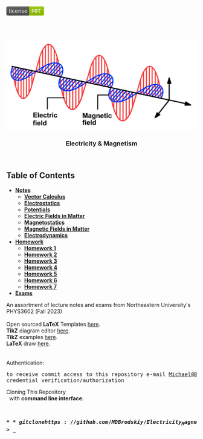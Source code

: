 <!-- PROJECT LOGO -->
<br />
<p align="left">
  <a href="https://github.com/MDBrodskiy/Electricity_Magnetism/tree/master/LICENSE">
    <img src="images/LicenseImage.svg" alt="license" width="100" height="24"></a>
</p>
<br/>
<br/>

<!-- BACKGROUND & TITLE -->
<p align="center">
  <a href="https://github.com/MDBrodskiy/Electricity_Magnetism">
    <img src="images/background.png" alt="background">
  </a>
  <h3 align="center">Electricity & Magnetism</h3>
<br />
</p>

<!-- TABLE OF CONTENTS -->
## Table of Contents

* [**Notes**](https://github.com/MDBrodskiy/Electricity_Magnetism/tree/master/Notes/)
  * [**Vector Calculus**](https://github.com/MDBrodskiy/Electricity_Magnetism/tree/master/Notes/Section1.pdf)
  * [**Electrostatics**](https://github.com/MDBrodskiy/Electricity_Magnetism/tree/master/Notes/Section2.pdf)
  * [**Potentials**](https://github.com/MDBrodskiy/Electricity_Magnetism/tree/master/Notes/Section3.pdf)
  * [**Electric Fields in Matter**](https://github.com/MDBrodskiy/Electricity_Magnetism/tree/master/Notes/Section4.pdf)
  * [**Magnetostatics**](https://github.com/MDBrodskiy/Electricity_Magnetism/tree/master/Notes/Section5.pdf)
  * [**Magnetic Fields in Matter**](https://github.com/MDBrodskiy/Electricity_Magnetism/tree/master/Notes/Section6.pdf)
  * [**Electrodynamics**](https://github.com/MDBrodskiy/Electricity_Magnetism/tree/master/Notes/Section7.pdf)
* [**Homework**](https://github.com/MDBrodskiy/Electricity_Magnetism/tree/master/Homework/)
  * [**Homework 1**](https://github.com/MDBrodskiy/Electricity_Magnetism/tree/master/Homework/Homework1.pdf)
  * [**Homework 2**](https://github.com/MDBrodskiy/Electricity_Magnetism/tree/master/Homework/Homework2.pdf)
  * [**Homework 3**](https://github.com/MDBrodskiy/Electricity_Magnetism/tree/master/Homework/Homework3.pdf)
  * [**Homework 4**](https://github.com/MDBrodskiy/Electricity_Magnetism/tree/master/Homework/Homework4.pdf)
  * [**Homework 5**](https://github.com/MDBrodskiy/Electricity_Magnetism/tree/master/Homework/Homework5.pdf)
  * [**Homework 6**](https://github.com/MDBrodskiy/Electricity_Magnetism/tree/master/Homework/Homework6.pdf)
  * [**Homework 7**](https://github.com/MDBrodskiy/Electricity_Magnetism/tree/master/Homework/Homework7.pdf)
* [**Exams**](https://github.com/MDBrodskiy/Electricity_Magnetism/tree/master/Exams/)

<!--
  * [**Chapter 1**](#Notes/Chapter\ 1)
* [**Exams**](#Exams)
* [**Projects**](#Projects)
-->


An assortment of lecture notes and exams from Northeastern University's PHYS3602 (Fall 2023)
<br/> <br/> 
Open sourced **LaTeX** Templates [here](https://www.latextemplates.com/).
<br/>
**TikZ** diagram editor [here](https://www.mathcha.io/editor).
<br/>
**TikZ** examples [here](https://www.texample.net/tikz/example).
<br/>
**LaTeX** draw [here](https://www.latexdraw.com/).
<br/> <br/> <br/>
Authentication:   
    <pre>to receive commit access to this repository e-mail Michael@Brodskiy.com for credential verification/authorization</pre>

Cloning This Repository
</br>&nbsp;&nbsp;with **command line interface**:
    <pre>    
    **$** git clone https://github.com/MDBrodskiy/Electricity_Magnetism.git    
    **$** **>**  **_**
    </pre>
